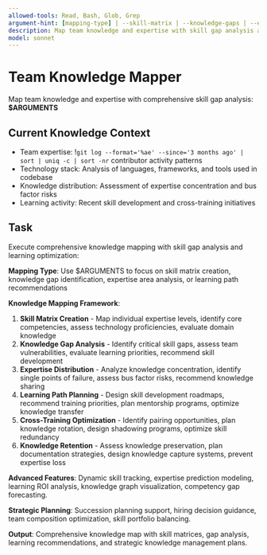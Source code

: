 ```yaml
---
allowed-tools: Read, Bash, Glob, Grep
argument-hint: [mapping-type] | --skill-matrix | --knowledge-gaps | --expertise-areas | --learning-paths
description: Map team knowledge and expertise with skill gap analysis and learning path recommendations
model: sonnet
---
```


# Team Knowledge Mapper

Map team knowledge and expertise with comprehensive skill gap analysis: **$ARGUMENTS**

## Current Knowledge Context

- Team expertise: !`git log --format='%ae' --since='3 months ago' | sort | uniq -c | sort -nr` contributor activity patterns
- Technology stack: Analysis of languages, frameworks, and tools used in codebase
- Knowledge distribution: Assessment of expertise concentration and bus factor risks
- Learning activity: Recent skill development and cross-training initiatives

## Task

Execute comprehensive knowledge mapping with skill gap analysis and learning optimization:

**Mapping Type**: Use $ARGUMENTS to focus on skill matrix creation, knowledge gap identification, expertise area analysis, or learning path recommendations

**Knowledge Mapping Framework**:
1. **Skill Matrix Creation** - Map individual expertise levels, identify core competencies, assess technology proficiencies, evaluate domain knowledge
2. **Knowledge Gap Analysis** - Identify critical skill gaps, assess team vulnerabilities, evaluate learning priorities, recommend skill development
3. **Expertise Distribution** - Analyze knowledge concentration, identify single points of failure, assess bus factor risks, recommend knowledge sharing
4. **Learning Path Planning** - Design skill development roadmaps, recommend training priorities, plan mentorship programs, optimize knowledge transfer
5. **Cross-Training Optimization** - Identify pairing opportunities, plan knowledge rotation, design shadowing programs, optimize skill redundancy
6. **Knowledge Retention** - Assess knowledge preservation, plan documentation strategies, design knowledge capture systems, prevent expertise loss

**Advanced Features**: Dynamic skill tracking, expertise prediction modeling, learning ROI analysis, knowledge graph visualization, competency gap forecasting.

**Strategic Planning**: Succession planning support, hiring decision guidance, team composition optimization, skill portfolio balancing.

**Output**: Comprehensive knowledge map with skill matrices, gap analysis, learning recommendations, and strategic knowledge management plans.
